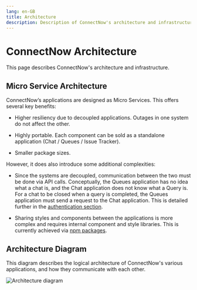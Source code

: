 ```yaml
---
lang: en-GB
title: Architecture
description: Description of ConnectNow's architecture and infrastructure.
---
```


# ConnectNow Architecture

This page describes ConnectNow's architecture and infrastructure.

## Micro Service Architecture

ConnectNow’s applications are designed as Micro Services. This offers several key benefits:

-   Higher resiliency due to decoupled applications. Outages in one system do not affect the other.

-   Highly portable. Each component can be sold as a standalone application (Chat / Queues / Issue Tracker).

-   Smaller package sizes.

However, it does also introduce some additional complexities:

-   Since the systems are decoupled, communication between the two must be done via API calls. Conceptually, the Queues application has no idea what a chat is, and the Chat application does not know what a Query is. For a chat to be closed when a query is completed, the Queues application must send a request to the Chat application. This is detailed further in the [authentication section](/general/api-philosophy#authentication).

-   Sharing styles and components between the applications is more complex and requires internal component and style libraries. This is currently achieved via [npm packages](https://www.npmjs.com/package/@cnukorg/hedgehog).

## Architecture Diagram

This diagram describes the logical architecture of ConnectNow's various applications, and how they communicate with each other.

![Architecture diagram](https://d1jdn0pmurlmlu.cloudfront.net/architecture.png)
